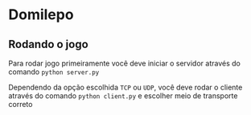 # Domilepo

## Rodando o jogo

Para rodar jogo primeiramente você deve iniciar o servidor através do comando ```python server.py```

Dependendo da opção escolhida  ```TCP``` ou ```UDP```, você deve rodar o cliente através do comando ```python client.py``` e escolher meio de transporte correto

